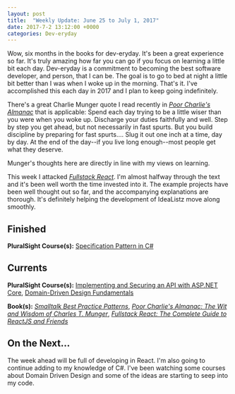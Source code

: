 ```yaml
---
layout: post
title:  "Weekly Update: June 25 to July 1, 2017"
date: 2017-7-2 13:12:00 +0000
categories: Dev-eryday
---
```

Wow, six months in the books for dev-eryday. It's been a great experience so far. It's truly amazing how far you can go if you focus on learning a little bit each day. Dev-eryday is a commitment to becoming the best software developer, and person, that I can be. The goal is to go to bed at night a little bit better than I was when I woke up in the morning. That's it. I've accomplished this each day in 2017 and I plan to keep going indefinitely.

There's a great Charlie Munger quote I read recently in *[Poor Charlie's Almanac][pc]* that is applicable: Spend each day trying to be a little wiser than you were when you woke up. Discharge your duties faithfully and well. Step by step you get ahead, but not necessarily in fast spurts. But you build discipline by preparing for fast spurts.... Slug it out one inch at a time, day by day. At the end of the day--if you live long enough--most people get what they deserve.

Munger's thoughts here are directly in line with my views on learning.

This week I attacked *[Fullstack React][rjs]*. I'm almost halfway through the text and it's been well worth the time invested into it. The example projects have been well thought out so far, and the accompanying explanations are thorough. It's definitely helping the development of IdeaListz move along smoothly.

Finished
--------
**PluralSight Course(s):** [Specification Pattern in C#][spec]

Currents
--------
**PluralSight Course(s):** [Implementing and Securing an API with ASP.NET Core][core], [Domain-Driven Design Fundamentals][ddd]

**Book(s):** *[Smalltalk Best Practice Patterns][sbp]*, *[Poor Charlie's Almanac: The Wit and Wisdom of Charles T. Munger][pc]*, *[Fullstack React: The Complete Guide to ReactJS and Friends][rjs]*

On the Next...
--------
The week ahead will be full of developing in React. I'm also going to continue adding to my knowledge of C#. I've been watching some courses about Domain Driven Design and some of the ideas are starting to seep into my code.

[core]: https://app.pluralsight.com/library/courses/aspdotnetcore-implementing-securing-api/table-of-contents
[sbp]: https://www.amazon.com/Smalltalk-Best-Practice-Patterns-Kent/dp/013476904X
[ddd]: https://app.pluralsight.com/library/courses/domain-driven-design-fundamentals/table-of-contents
[ar]: https://app.pluralsight.com/library/courses/advanced-redux/table-of-contents
[real]: https://gettingreal.37signals.com/
[work]: https://www.amazon.com/Rework-Jason-Fried/dp/0307463745/ref=pd_lpo_sbs_14_t_0?_encoding=UTF8&psc=1&refRID=6GPJYRA719XCG2K5VMDK
[mote]: https://www.amazon.com/Remote-Office-Required-Jason-Fried/dp/0804137501/ref=pd_lpo_sbs_14_t_1?_encoding=UTF8&psc=1&refRID=6GPJYRA719XCG2K5VMDK
[base]: https://basecamp.com/
[pc]: https://www.amazon.com/Poor-Charlies-Almanack-Charles-Expanded/dp/1578645018/ref=sr_1_1?ie=UTF8&qid=1498098260&sr=8-1&keywords=poor+charlie%27s+almanack
[rjs]: https://www.fullstackreact.com/
[spec]: https://app.pluralsight.com/library/courses/csharp-specification-pattern/table-of-contents